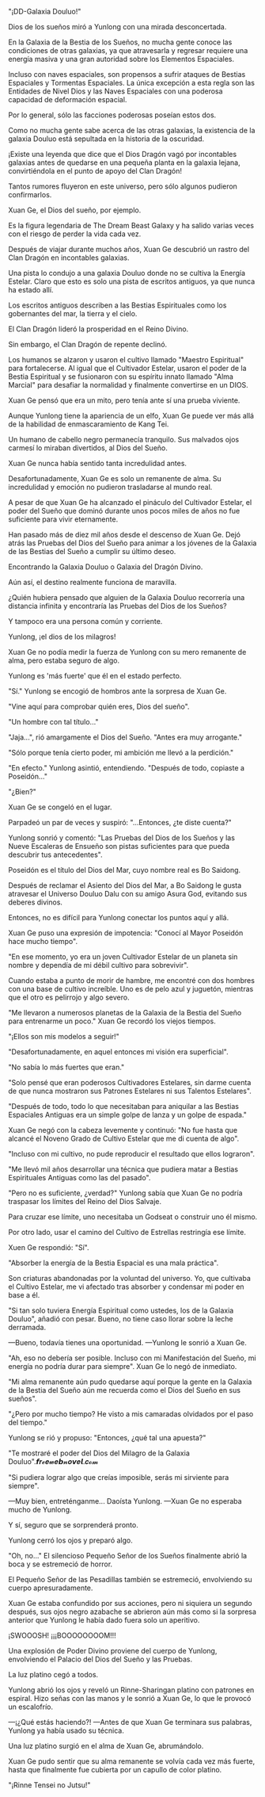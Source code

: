
"¡DD-Galaxia Douluo!"

Dios de los sueños miró a Yunlong con una mirada desconcertada.

En la Galaxia de la Bestia de los Sueños, no mucha gente conoce las condiciones de otras galaxias, ya que atravesarla y regresar requiere una energía masiva y una gran autoridad sobre los Elementos Espaciales.

Incluso con naves espaciales, son propensos a sufrir ataques de Bestias Espaciales y Tormentas Espaciales. La única excepción a esta regla son las Entidades de Nivel Dios y las Naves Espaciales con una poderosa capacidad de deformación espacial.

Por lo general, sólo las facciones poderosas poseían estos dos.

Como no mucha gente sabe acerca de las otras galaxias, la existencia de la galaxia Douluo está sepultada en la historia de la oscuridad.

¡Existe una leyenda que dice que el Dios Dragón vagó por incontables galaxias antes de quedarse en una pequeña planta en la galaxia lejana, convirtiéndola en el punto de apoyo del Clan Dragón!

Tantos rumores fluyeron en este universo, pero sólo algunos pudieron confirmarlos.

Xuan Ge, el Dios del sueño, por ejemplo.

Es la figura legendaria de The Dream Beast Galaxy y ha salido varias veces con el riesgo de perder la vida cada vez.

Después de viajar durante muchos años, Xuan Ge descubrió un rastro del Clan Dragón en incontables galaxias.

Una pista lo condujo a una galaxia Douluo donde no se cultiva la Energía Estelar. Claro que esto es solo una pista de escritos antiguos, ya que nunca ha estado allí.

Los escritos antiguos describen a las Bestias Espirituales como los gobernantes del mar, la tierra y el cielo.

El Clan Dragón lideró la prosperidad en el Reino Divino.

Sin embargo, el Clan Dragón de repente declinó.

Los humanos se alzaron y usaron el cultivo llamado "Maestro Espiritual" para fortalecerse. Al igual que el Cultivador Estelar, usaron el poder de la Bestia Espiritual y se fusionaron con su espíritu innato llamado "Alma Marcial" para desafiar la normalidad y finalmente convertirse en un DIOS.

Xuan Ge pensó que era un mito, pero tenía ante sí una prueba viviente.

Aunque Yunlong tiene la apariencia de un elfo, Xuan Ge puede ver más allá de la habilidad de enmascaramiento de Kang Tei.

Un humano de cabello negro permanecía tranquilo. Sus malvados ojos carmesí lo miraban divertidos, al Dios del Sueño.

Xuan Ge nunca había sentido tanta incredulidad antes.

Desafortunadamente, Xuan Ge es solo un remanente de alma. Su incredulidad y emoción no pudieron trasladarse al mundo real.

A pesar de que Xuan Ge ha alcanzado el pináculo del Cultivador Estelar, el poder del Sueño que dominó durante unos pocos miles de años no fue suficiente para vivir eternamente.

Han pasado más de diez mil años desde el descenso de Xuan Ge. Dejó atrás las Pruebas del Dios del Sueño para animar a los jóvenes de la Galaxia de las Bestias del Sueño a cumplir su último deseo.

Encontrando la Galaxia Douluo o Galaxia del Dragón Divino.

Aún así, el destino realmente funciona de maravilla.

¿Quién hubiera pensado que alguien de la Galaxia Douluo recorrería una distancia infinita y encontraría las Pruebas del Dios de los Sueños?

Y tampoco era una persona común y corriente.

Yunlong, ¡el dios de los milagros!

Xuan Ge no podía medir la fuerza de Yunlong con su mero remanente de alma, pero estaba seguro de algo.

Yunlong es 'más fuerte' que él en el estado perfecto.

"Sí." Yunlong se encogió de hombros ante la sorpresa de Xuan Ge.

"Vine aquí para comprobar quién eres, Dios del sueño".

"Un hombre con tal título..."

"Jaja...", rió amargamente el Dios del Sueño. "Antes era muy arrogante."

"Sólo porque tenía cierto poder, mi ambición me llevó a la perdición."

"En efecto." Yunlong asintió, entendiendo. "Después de todo, copiaste a Poseidón..."

"¿Bien?"

Xuan Ge se congeló en el lugar.

Parpadeó un par de veces y suspiró: "...Entonces, ¿te diste cuenta?"

Yunlong sonrió y comentó: "Las Pruebas del Dios de los Sueños y las Nueve Escaleras de Ensueño son pistas suficientes para que pueda descubrir tus antecedentes".

Poseidón es el título del Dios del Mar, cuyo nombre real es Bo Saidong.

Después de reclamar el Asiento del Dios del Mar, a Bo Saidong le gusta atravesar el Universo Douluo Dalu con su amigo Asura God, evitando sus deberes divinos.

Entonces, no es difícil para Yunlong conectar los puntos aquí y allá.

Xuan Ge puso una expresión de impotencia: "Conocí al Mayor Poseidón hace mucho tiempo".

"En ese momento, yo era un joven Cultivador Estelar de un planeta sin nombre y dependía de mi débil cultivo para sobrevivir".

Cuando estaba a punto de morir de hambre, me encontré con dos hombres con una base de cultivo increíble. Uno es de pelo azul y juguetón, mientras que el otro es pelirrojo y algo severo.

"Me llevaron a numerosos planetas de la Galaxia de la Bestia del Sueño para entrenarme un poco." Xuan Ge recordó los viejos tiempos.

"¡Ellos son mis modelos a seguir!"

"Desafortunadamente, en aquel entonces mi visión era superficial".

"No sabía lo más fuertes que eran."

"Solo pensé que eran poderosos Cultivadores Estelares, sin darme cuenta de que nunca mostraron sus Patrones Estelares ni sus Talentos Estelares".

"Después de todo, todo lo que necesitaban para aniquilar a las Bestias Espaciales Antiguas era un simple golpe de lanza y un golpe de espada."

Xuan Ge negó con la cabeza levemente y continuó: "No fue hasta que alcancé el Noveno Grado de Cultivo Estelar que me di cuenta de algo".

"Incluso con mi cultivo, no pude reproducir el resultado que ellos lograron".

"Me llevó mil años desarrollar una técnica que pudiera matar a Bestias Espirituales Antiguas como las del pasado".

"Pero no es suficiente, ¿verdad?" Yunlong sabía que Xuan Ge no podría traspasar los límites del Reino del Dios Salvaje.

Para cruzar ese límite, uno necesitaba un Godseat o construir uno él mismo.

Por otro lado, usar el camino del Cultivo de Estrellas restringía ese límite.

Xuen Ge respondió: "Sí".

"Absorber la energía de la Bestia Espacial es una mala práctica".

Son criaturas abandonadas por la voluntad del universo. Yo, que cultivaba el Cultivo Estelar, me vi afectado tras absorber y condensar mi poder en base a él.

"Si tan solo tuviera Energía Espiritual como ustedes, los de la Galaxia Douluo", añadió con pesar. Bueno, no tiene caso llorar sobre la leche derramada.

—Bueno, todavía tienes una oportunidad. —Yunlong le sonrió a Xuan Ge.

"Ah, eso no debería ser posible. Incluso con mi Manifestación del Sueño, mi energía no podría durar para siempre". Xuan Ge lo negó de inmediato.

"Mi alma remanente aún pudo quedarse aquí porque la gente en la Galaxia de la Bestia del Sueño aún me recuerda como el Dios del Sueño en sus sueños".

"¿Pero por mucho tiempo? He visto a mis camaradas olvidados por el paso del tiempo."

Yunlong se rió y propuso: "Entonces, ¿qué tal una apuesta?"

"Te mostraré el poder del Dios del Milagro de la Galaxia Douluo".𝙛𝒓𝓮𝒆𝔀𝒆𝙗𝓷𝒐𝙫𝒆𝙡.𝒄𝓸𝓶

"Si pudiera lograr algo que creías imposible, serás mi sirviente para siempre".

—Muy bien, entreténganme... Daoísta Yunlong. —Xuan Ge no esperaba mucho de Yunlong.

Y sí, seguro que se sorprenderá pronto.

Yunlong cerró los ojos y preparó algo.

"Oh, no..." El silencioso Pequeño Señor de los Sueños finalmente abrió la boca y se estremeció de horror.

El Pequeño Señor de las Pesadillas también se estremeció, envolviendo su cuerpo apresuradamente.

Xuan Ge estaba confundido por sus acciones, pero ni siquiera un segundo después, sus ojos negro azabache se abrieron aún más como si la sorpresa anterior que Yunlong le había dado fuera solo un aperitivo.

¡SWOOOSH! ¡¡¡BOOOOOOOOM!!!

Una explosión de Poder Divino proviene del cuerpo de Yunlong, envolviendo el Palacio del Dios del Sueño y las Pruebas.

La luz platino cegó a todos.

Yunlong abrió los ojos y reveló un Rinne-Sharingan platino con patrones en espiral. Hizo señas con las manos y le sonrió a Xuan Ge, lo que le provocó un escalofrío.

—¡¿Qué estás haciendo?! —Antes de que Xuan Ge terminara sus palabras, Yunlong ya había usado su técnica.

Una luz platino surgió en el alma de Xuan Ge, abrumándolo.

Xuan Ge pudo sentir que su alma remanente se volvía cada vez más fuerte, hasta que finalmente fue cubierta por un capullo de color platino.

"¡Rinne Tensei no Jutsu!"